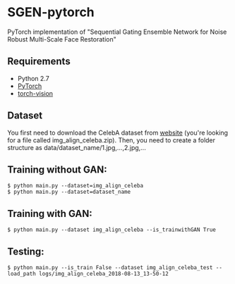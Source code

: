 # SGEN-pytorch
PyTorch implementation of "Sequential Gating Ensemble Network for Noise Robust Multi-Scale Face Restoration"
## Requirements

- Python 2.7
- [PyTorch](https://github.com/pytorch/pytorch)
- [torch-vision](https://github.com/pytorch/vision)


## Dataset

You first need to download the CelebA dataset from [website](http://mmlab.ie.cuhk.edu.hk/projects/CelebA.html) (you're looking for a file called img_align_celeba.zip). Then, you need to create a folder structure as data/dataset_name/1.jpg,...,2.jpg,...

## Training without GAN:

    $ python main.py --dataset=img_align_celeba 
    $ python main.py --dataset=dataset_name

## Training with GAN:

    $ python main.py --dataset img_align_celeba --is_trainwithGAN True
## Testing:

    $ python main.py --is_train False --dataset img_align_celeba_test --load_path logs/img_align_celeba_2018-08-13_13-50-12


